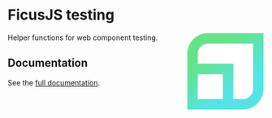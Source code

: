 # FicusJS testing

<img src="img/ficus-icon-optimised.svg" alt="FicusJS" width="150" align="right">

Helper functions for web component testing.

## Documentation

See the [full documentation](https://docs.ficusjs.org).
